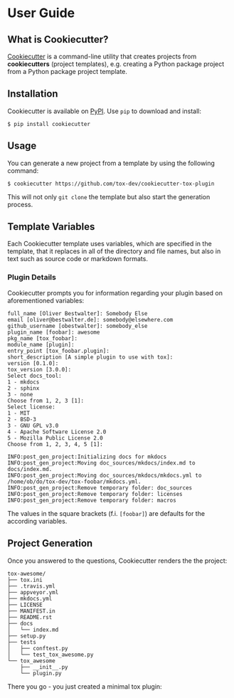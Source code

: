 # User Guide

## What is Cookiecutter?

[Cookiecutter] is a command-line utility that creates projects from **cookiecutters** (project
templates), e.g. creating a Python package project from a Python package project template.

## Installation

Cookiecutter is available on [PyPI]. Use ``pip`` to download and install:

```no-highlight
$ pip install cookiecutter
```

## Usage

You can generate a new project from a template by using the following command:

```no-highlight
$ cookiecutter https://github.com/tox-dev/cookiecutter-tox-plugin
```

This will not only ``git clone`` the template but also start the generation process.

## Template Variables

Each Cookiecutter template uses variables, which are specified in the template, that
it replaces in all of the directory and file names, but also in text such as source code
or markdown formats.

### Plugin Details

Cookiecutter prompts you for information regarding your plugin based on aforementioned variables:

```no-highlight
full_name [Oliver Bestwalter]: Somebody Else
email [oliver@bestwalter.de]: somebody@elsewhere.com
github_username [obestwalter]: somebody_else
plugin_name [foobar]: awesome
pkg_name [tox_foobar]: 
module_name [plugin]: 
entry_point [tox_foobar.plugin]: 
short_description [A simple plugin to use with tox]: 
version [0.1.0]: 
tox_version [3.0.0]: 
Select docs_tool:
1 - mkdocs
2 - sphinx
3 - none
Choose from 1, 2, 3 [1]:
Select license:
1 - MIT
2 - BSD-3
3 - GNU GPL v3.0
4 - Apache Software License 2.0
5 - Mozilla Public License 2.0
Choose from 1, 2, 3, 4, 5 [1]: 

INFO:post_gen_project:Initializing docs for mkdocs
INFO:post_gen_project:Moving doc_sources/mkdocs/index.md to docs/index.md.
INFO:post_gen_project:Moving doc_sources/mkdocs/mkdocs.yml to /home/ob/do/tox-dev/tox-foobar/mkdocs.yml.
INFO:post_gen_project:Remove temporary folder: doc_sources
INFO:post_gen_project:Remove temporary folder: licenses
INFO:post_gen_project:Remove temporary folder: macros
```

The values in the square brackets (f.i. ``[foobar]``) are defaults for the according variables.

## Project Generation

Once you answered to the questions, Cookiecutter renders the the project:

```no-highlight
tox-awesome/
├── tox.ini
├── .travis.yml
├── appveyor.yml
├── mkdocs.yml
├── LICENSE
├── MANIFEST.in
├── README.rst
├── docs
│   └── index.md
├── setup.py
├── tests
│   ├── conftest.py
│   └── test_tox_awesome.py
└── tox_awesome
    ├── __init__.py
    └── plugin.py
```

There you go - you just created a minimal tox plugin:

  [Cookiecutter]: https://github.com/audreyr/cookiecutter
  [PyPI]: https://pypi.org/project/cookiecutter/1.0.0
